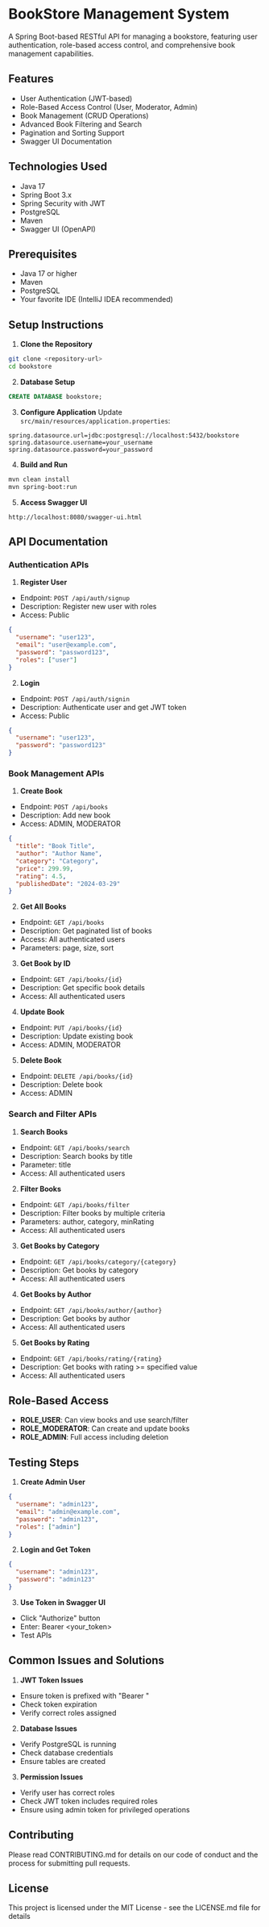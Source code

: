 # BookStore Management System

A Spring Boot-based RESTful API for managing a bookstore, featuring user authentication, role-based access control, and comprehensive book management capabilities.

## Features

- User Authentication (JWT-based)
- Role-Based Access Control (User, Moderator, Admin)
- Book Management (CRUD Operations)
- Advanced Book Filtering and Search
- Pagination and Sorting Support
- Swagger UI Documentation

## Technologies Used

- Java 17
- Spring Boot 3.x
- Spring Security with JWT
- PostgreSQL
- Maven
- Swagger UI (OpenAPI)

## Prerequisites

- Java 17 or higher
- Maven
- PostgreSQL
- Your favorite IDE (IntelliJ IDEA recommended)

## Setup Instructions

1. **Clone the Repository**
```bash
git clone <repository-url>
cd bookstore
```

2. **Database Setup**
```sql
CREATE DATABASE bookstore;
```

3. **Configure Application**
Update `src/main/resources/application.properties`:
```properties
spring.datasource.url=jdbc:postgresql://localhost:5432/bookstore
spring.datasource.username=your_username
spring.datasource.password=your_password
```

4. **Build and Run**
```bash
mvn clean install
mvn spring-boot:run
```

5. **Access Swagger UI**
```
http://localhost:8080/swagger-ui.html
```

## API Documentation

### Authentication APIs

1. **Register User**
- Endpoint: `POST /api/auth/signup`
- Description: Register new user with roles
- Access: Public
```json
{
  "username": "user123",
  "email": "user@example.com",
  "password": "password123",
  "roles": ["user"]
}
```

2. **Login**
- Endpoint: `POST /api/auth/signin`
- Description: Authenticate user and get JWT token
- Access: Public
```json
{
  "username": "user123",
  "password": "password123"
}
```

### Book Management APIs

1. **Create Book**
- Endpoint: `POST /api/books`
- Description: Add new book
- Access: ADMIN, MODERATOR
```json
{
  "title": "Book Title",
  "author": "Author Name",
  "category": "Category",
  "price": 299.99,
  "rating": 4.5,
  "publishedDate": "2024-03-29"
}
```

2. **Get All Books**
- Endpoint: `GET /api/books`
- Description: Get paginated list of books
- Access: All authenticated users
- Parameters: page, size, sort

3. **Get Book by ID**
- Endpoint: `GET /api/books/{id}`
- Description: Get specific book details
- Access: All authenticated users

4. **Update Book**
- Endpoint: `PUT /api/books/{id}`
- Description: Update existing book
- Access: ADMIN, MODERATOR

5. **Delete Book**
- Endpoint: `DELETE /api/books/{id}`
- Description: Delete book
- Access: ADMIN

### Search and Filter APIs

1. **Search Books**
- Endpoint: `GET /api/books/search`
- Description: Search books by title
- Parameter: title
- Access: All authenticated users

2. **Filter Books**
- Endpoint: `GET /api/books/filter`
- Description: Filter books by multiple criteria
- Parameters: author, category, minRating
- Access: All authenticated users

3. **Get Books by Category**
- Endpoint: `GET /api/books/category/{category}`
- Description: Get books by category
- Access: All authenticated users

4. **Get Books by Author**
- Endpoint: `GET /api/books/author/{author}`
- Description: Get books by author
- Access: All authenticated users

5. **Get Books by Rating**
- Endpoint: `GET /api/books/rating/{rating}`
- Description: Get books with rating >= specified value
- Access: All authenticated users

## Role-Based Access

- **ROLE_USER**: Can view books and use search/filter
- **ROLE_MODERATOR**: Can create and update books
- **ROLE_ADMIN**: Full access including deletion

## Testing Steps

1. **Create Admin User**
```json
{
  "username": "admin123",
  "email": "admin@example.com",
  "password": "admin123",
  "roles": ["admin"]
}
```

2. **Login and Get Token**
```json
{
  "username": "admin123",
  "password": "admin123"
}
```

3. **Use Token in Swagger UI**
- Click "Authorize" button
- Enter: Bearer <your_token>
- Test APIs

## Common Issues and Solutions

1. **JWT Token Issues**
- Ensure token is prefixed with "Bearer "
- Check token expiration
- Verify correct roles assigned

2. **Database Issues**
- Verify PostgreSQL is running
- Check database credentials
- Ensure tables are created

3. **Permission Issues**
- Verify user has correct roles
- Check JWT token includes required roles
- Ensure using admin token for privileged operations

## Contributing

Please read CONTRIBUTING.md for details on our code of conduct and the process for submitting pull requests.

## License

This project is licensed under the MIT License - see the LICENSE.md file for details 